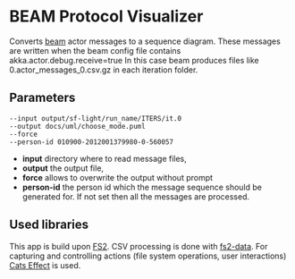 BEAM Protocol Visualizer
===============

Converts [beam](https://github.com/LBNL-UCB-STI/beam) actor messages to a sequence diagram. These messages are written when the beam config file contains
akka.actor.debug.receive=true
In this case beam produces files like 0.actor_messages_0.csv.gz in each iteration folder.

Parameters
----------
```
--input output/sf-light/run_name/ITERS/it.0
--output docs/uml/choose_mode.puml
--force
--person-id 010900-2012001379980-0-560057
```

- **input** directory where to read message files,
- **output** the output file,
- **force** allows to overwrite the output without prompt
- **person-id** the person id which the message sequence should be generated for. If not set then all the messages are processed.


Used libraries
--------------
This app is build upon [FS2](https://fs2.io). CSV processing is done with [fs2-data](https://fs2-data.gnieh.org/). For capturing and controlling actions (file system operations, user interactions) [Cats Effect](https://typelevel.org/cats-effect/) is used.
